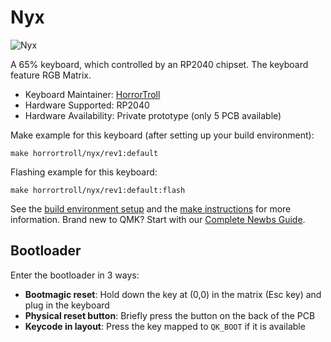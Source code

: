 # Nyx

![Nyx](https://i.imgur.com/I202xevh.png)

A 65% keyboard, which controlled by an RP2040 chipset. The keyboard feature RGB Matrix.

* Keyboard Maintainer: [HorrorTroll](https://github.com/HorrorTroll)
* Hardware Supported: RP2040
* Hardware Availability: Private prototype (only 5 PCB available)

Make example for this keyboard (after setting up your build environment):

    make horrortroll/nyx/rev1:default

Flashing example for this keyboard:

    make horrortroll/nyx/rev1:default:flash

See the [build environment setup](https://docs.qmk.fm/#/getting_started_build_tools) and the [make instructions](https://docs.qmk.fm/#/getting_started_make_guide) for more information. Brand new to QMK? Start with our [Complete Newbs Guide](https://docs.qmk.fm/#/newbs).

## Bootloader

Enter the bootloader in 3 ways:

* **Bootmagic reset**: Hold down the key at (0,0) in the matrix (Esc key) and plug in the keyboard
* **Physical reset button**: Briefly press the button on the back of the PCB
* **Keycode in layout**: Press the key mapped to `QK_BOOT` if it is available
